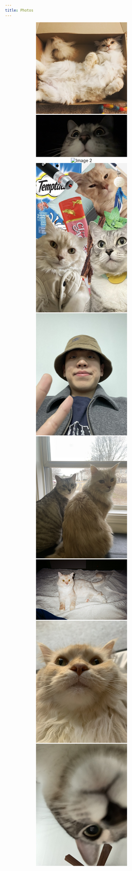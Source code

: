 ```yaml
---
title: Photos
---
```


<div style="
    display: flex; 
    justify-content: center; 
    align-items: center; 
    flex-direction: column;">
    
<div style="display: inline-block; margin: 0 5px;">
    <img src="./leon_in_box.jpeg" alt="Image 1" style="width: 300px; height: auto;">
</div>

<!-- Image 4 -->
<div style="display: inline-block; margin: 0 5px;">
    <img src="./levi_in_dark.JPG" alt="Image 4" style="width: 300px; height: auto;">
</div>

<!-- Image 2 -->
<div style="display: inline-block; margin: 0 5px;">
    <img src="./levi_gopro.JPG" alt="Image 2" style="width: 300px; height: auto;">
</div>

<!-- Image 3 -->
<div style="display: inline-block; margin: 0 5px;">
    <img src="./leonlevi_kk.jpeg" alt="Image 3" style="width: 300px; height: auto;">
</div>

<!-- Image 5 -->
<div style="display: inline-block; margin: 0 5px;">
    <img src="./me_in_hat.jpeg" alt="Image 5" style="width: 300px; height: auto;">
</div>

<!-- Image 6 -->
<div style="display: inline-block; margin: 0 5px;">
    <img src="./leon_and_levi.jpeg" alt="Image 5" style="width: 300px; height: auto;">
</div>

<!-- Image 7 -->
<div style="display: inline-block; margin: 0 5px;">
    <img src="./leon_film_camera.jpeg" alt="Image 5" style="width: 300px; height: auto;">
</div>

<!-- Image 8 -->
<div style="display: inline-block; margin: 0 5px;">
    <img src="./leon_close_shot.jpeg" alt="Image 5" style="width: 300px; height: auto;">
</div>

<!-- Image 9 -->
<div style="display: inline-block; margin: 0 5px;">
    <img src="./levi_close_shot.jpeg" alt="Image 5" style="width: 300px; height: auto;">
</div>
</div>
